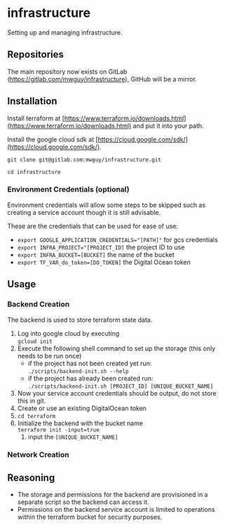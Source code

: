 # infrastructure

Setting up and managing infrastructure.

## Repositories  

The main repository now exists on GitLab (https://gitlab.com/mwguy/infrastructure), GitHub will be a mirror.

## Installation

Install terraform at [https://www.terraform.io/downloads.html](https://www.terraform.io/downloads.html) and put it into your path.

Install the google cloud sdk at [https://cloud.google.com/sdk/](https://cloud.google.com/sdk/).

`git clone git@gitlab.com:mwguy/infrastructure.git`

`cd infrastructure`

### Environment Credentials (optional)

Environment credentials will allow some steps to be skipped such as creating a service account though it is still advisable.

These are the credentials that can be used for ease of use:
* `export GOOGLE_APPLICATION_CREDENTIALS="[PATH]"` for gcs credentials
* `export INFRA_PROJECT="[PROJECT_ID]` the project ID to use
* `export INFRA_BUCKET=[BUCKET]` the name of the bucket
* `export TF_VAR_do_token=[DO_TOKEN]` the Digital Ocean token

## Usage

### Backend Creation

The backend is used to store terraform state data.  

1. Log into google cloud by executing  
   `gcloud init`
1. Execute the following shell command to set up the storage (this only needs to be run once)
    * if the project has not been created yet run:  
        `./scripts/backend-init.sh --help`
    * if the project has already been created run:  
        `./scripts/backend-init.sh [PROJECT_ID] [UNIQUE_BUCKET_NAME]`
1. Now your service account credentials should be output, do not store this in git.
1. Create or use an existing DigitalOcean token
1. `cd terraform`
1. Initialize the backend with the bucket name  
   `terraform init -input=true`  
   1. input the `[UNIQUE_BUCKET_NAME]`
   
### Network Creation



## Reasoning

* The storage and permissions for the backend are provisioned in a separate script so the backend can access it.
* Permissions on the backend service account is limited to operations within the terraform bucket for security purposes.
